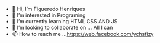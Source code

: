 - 👋 Hi, I’m Figueredo Henriques
- 👀 I’m interested in Programing
- 🌱 I’m currently learning HTML CSS AND JS
- 💞️ I’m looking to collaborate on ... All I can
- 📫 How to reach me ...https://web.facebook.com/ychsfizy

<!---
ychsfizy/ychsfizy is a ✨ special ✨ repository because its `README.md` (this file) appears on your GitHub profile.
You can click the Preview link to take a look at your changes.
--->
